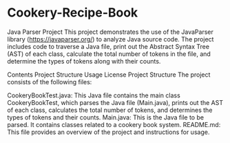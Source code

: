 # Cookery-Recipe-Book
Java Parser Project
This project demonstrates the use of the JavaParser library (https://javaparser.org/) to analyze Java source code. The project includes code to traverse a Java file, print out the Abstract Syntax Tree (AST) of each class, calculate the total number of tokens in the file, and determine the types of tokens along with their counts.

Contents
Project Structure
Usage
License
Project Structure
The project consists of the following files:

CookeryBookTest.java: This Java file contains the main class CookeryBookTest, which parses the Java file (Main.java), prints out the AST of each class, calculates the total number of tokens, and determines the types of tokens and their counts.
Main.java: This is the Java file to be parsed. It contains classes related to a cookery book system.
README.md: This file provides an overview of the project and instructions for usage.
